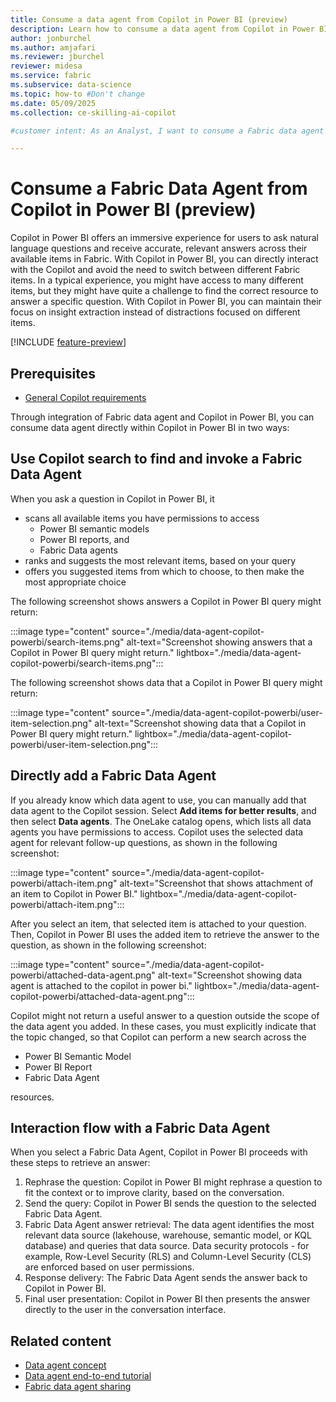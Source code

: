 ```yaml
---
title: Consume a data agent from Copilot in Power BI (preview)
description: Learn how to consume a data agent from Copilot in Power BI.
author: jonburchel
ms.author: amjafari
ms.reviewer: jburchel
reviewer: midesa
ms.service: fabric
ms.subservice: data-science
ms.topic: how-to #Don't change
ms.date: 05/09/2025
ms.collection: ce-skilling-ai-copilot

#customer intent: As an Analyst, I want to consume a Fabric data agent from Copilot in Power BI.

---
```


# Consume a Fabric Data Agent from Copilot in Power BI (preview)

Copilot in Power BI offers an immersive experience for users to ask natural language questions and receive accurate, relevant answers across their available items in Fabric. With Copilot in Power BI, you can directly interact with the Copilot and avoid the need to switch between different Fabric items. In a typical experience, you might have access to many different items, but they might have quite a challenge to find the correct resource to answer a specific question. With Copilot in Power BI, you can maintain their focus on insight extraction instead of distractions focused on different items.

[!INCLUDE [feature-preview](../includes/feature-preview-note.md)]

## Prerequisites

- [General Copilot requirements](/power-bi/create-reports/copilot-introduction#copilot-requirements)

Through integration of Fabric data agent and Copilot in Power BI, you can consume data agent directly within Copilot in Power BI in two ways:

## Use Copilot search to find and invoke a Fabric Data Agent

When you ask a question in Copilot in Power BI, it

- scans all available items you have permissions to access
  - Power BI semantic models
  - Power BI reports, and
  - Fabric Data agents
- ranks and suggests the most relevant items, based on your query
- offers you suggested items from which to choose, to then make the most appropriate choice

The following screenshot shows answers a Copilot in Power BI query might return:

:::image type="content" source="./media/data-agent-copilot-powerbi/search-items.png" alt-text="Screenshot showing answers that a Copilot in Power BI query might return." lightbox="./media/data-agent-copilot-powerbi/search-items.png":::

The following screenshot shows data that a Copilot in Power BI query might return:

:::image type="content" source="./media/data-agent-copilot-powerbi/user-item-selection.png" alt-text="Screenshot showing data that a Copilot in Power BI query might return." lightbox="./media/data-agent-copilot-powerbi/user-item-selection.png":::

## Directly add a Fabric Data Agent

If you already know which data agent to use, you can manually add that data agent to the Copilot session. Select **Add items for better results**, and then select **Data agents**. The OneLake catalog opens, which lists all data agents you have permissions to access. Copilot uses the selected data agent for relevant follow-up questions, as shown in the following screenshot:

:::image type="content" source="./media/data-agent-copilot-powerbi/attach-item.png" alt-text="Screenshot that shows attachment of an item to Copilot in Power BI." lightbox="./media/data-agent-copilot-powerbi/attach-item.png":::

After you select an item, that selected item is attached to your question. Then, Copilot in Power BI uses the added item to retrieve the answer to the question, as shown in the following screenshot:

:::image type="content" source="./media/data-agent-copilot-powerbi/attached-data-agent.png" alt-text="Screenshot showing data agent is attached to the copilot in power bi." lightbox="./media/data-agent-copilot-powerbi/attached-data-agent.png":::

Copilot might not return a useful answer to a question outside the scope of the data agent you added. In these cases, you must explicitly indicate that the topic changed, so that Copilot can perform a new search across the

- Power BI Semantic Model
- Power BI Report
- Fabric Data Agent

resources.

## Interaction flow with a Fabric Data Agent

When you select a Fabric Data Agent, Copilot in Power BI proceeds with these steps to retrieve an answer:

1. Rephrase the question: Copilot in Power BI might rephrase a question to fit the context or to improve clarity, based on the conversation.
1. Send the query: Copilot in Power BI sends the question to the selected Fabric Data Agent.
1. Fabric Data Agent answer retrieval: The data agent identifies the most relevant data source (lakehouse, warehouse, semantic model, or KQL database) and queries that data source. Data security protocols - for example, Row-Level Security (RLS) and Column-Level Security (CLS) are enforced based on user permissions.
1. Response delivery: The Fabric Data Agent sends the answer back to Copilot in Power BI.
1. Final user presentation: Copilot in Power BI then presents the answer directly to the user in the conversation interface.

## Related content

- [Data agent concept](concept-data-agent.md)
- [Data agent end-to-end tutorial](data-agent-end-to-end-tutorial.md)
- [Fabric data agent sharing](data-agent-sharing.md)